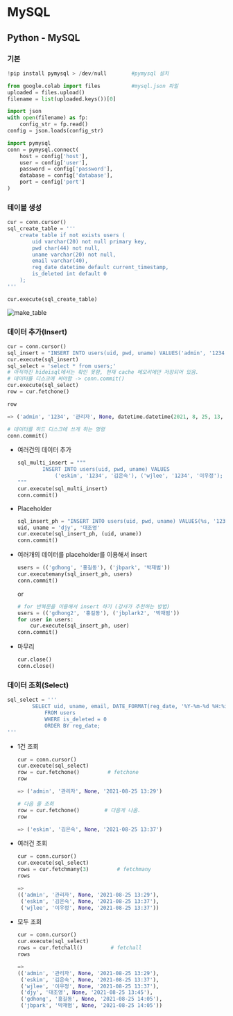 # MySQL

## Python - MySQL

### 기본

```python
!pip install pymysql > /dev/null		#pymysql 설치

from google.colab import files			#mysql.json 파일
uploaded = files.upload()
filename = list(uploaded.keys())[0]
```

```python
import json
with open(filename) as fp:
    config_str = fp.read()
config = json.loads(config_str)
```

```python
import pymysql
conn = pymysql.connect(
    host = config['host'],
    user = config['user'],
    password = config['password'],
    database = config['database'],
    port = config['port']
)
```

### 테이블 생성

```python
cur = conn.cursor()
sql_create_table = '''
    create table if not exists users ( 
        uid varchar(20) not null primary key, 
        pwd char(44) not null, 
        uname varchar(20) not null,
        email varchar(40), 
        reg_date datetime default current_timestamp, 
        is_deleted int default 0 
    );
'''

cur.execute(sql_create_table)
```

![make_table](/md-images/make_table.jpg)

### 데이터 추가(Insert)

```python
cur = conn.cursor() 
sql_insert = "INSERT INTO users(uid, pwd, uname) VALUES('admin', '1234', '관리자');"
cur.execute(sql_insert)
sql_select = 'select * from users;'         
# 아직까진 hideisql에서는 확인 못함, 현재 cache 메모리에만 저장되어 있음. 
# 데이터를 디스크에 써야함 -> conn.commit()
cur.execute(sql_select)
row = cur.fetchone()
```

```python
row

=> ('admin', '1234', '관리자', None, datetime.datetime(2021, 8, 25, 13, 29, 49), 0)
```

```python
# 데이터를 하드 디스크에 쓰게 하는 명령
conn.commit()
```

- 여러건의 데이터 추가

  ```python
  sql_multi_insert = """
          INSERT INTO users(uid, pwd, uname) VALUES
              ('eskim', '1234', '김은숙'), ('wjlee', '1234', '이우정');
  """
  cur.execute(sql_multi_insert)
  conn.commit()
  ```

- Placeholder

  ```python
  sql_insert_ph = "INSERT INTO users(uid, pwd, uname) VALUES(%s, '1234', %s)"
  uid, uname = 'djy', '대조영'
  cur.execute(sql_insert_ph, (uid, uname))
  conn.commit()

- 여러개의 데이터를 placeholder를 이용해서 insert

  ```python
  users = (('gdhong', '홍길동'), ('jbpark', '박재범'))
  cur.executemany(sql_insert_ph, users)
  conn.commit()
  ```

  or

  ```python
  # for 반복문을 이용해서 insert 하기 (강사가 추천하는 방법)
  users = (('gdhong2', '홍길동'), ('jbplark2', '박재범'))
  for user in users:
      cur.execute(sql_insert_ph, user)
  conn.commit()
  ```



- 마무리

  ```python
  cur.close()
  conn.close()
  ```

### 데이터 조회(Select)

```python
sql_select = '''
        SELECT uid, uname, email, DATE_FORMAT(reg_date, '%Y-%m-%d %H:%i') AS reg_date
            FROM users
            WHERE is_deleted = 0
            ORDER BY reg_date;
'''
```

- 1건 조회

  ```python
  cur = conn.cursor()
  cur.execute(sql_select)
  row = cur.fetchone()         # fetchone
  row
  
  => ('admin', '관리자', None, '2021-08-25 13:29')
  ```

  ```python
  # 다음 줄 조회
  row = cur.fetchone()        # 다음게 나옴.
  row
  
  => ('eskim', '김은숙', None, '2021-08-25 13:37')
  ```

- 여러건 조회

  ```python
  cur = conn.cursor()
  cur.execute(sql_select)
  rows = cur.fetchmany(3)         # fetchmany
  rows
  
  =>
  (('admin', '관리자', None, '2021-08-25 13:29'),
   ('eskim', '김은숙', None, '2021-08-25 13:37'),
   ('wjlee', '이우정', None, '2021-08-25 13:37'))
  ```

- 모두 조회

  ```python
  cur = conn.cursor()
  cur.execute(sql_select)
  rows = cur.fetchall()         # fetchall
  rows
  
  =>
  (('admin', '관리자', None, '2021-08-25 13:29'),
   ('eskim', '김은숙', None, '2021-08-25 13:37'),
   ('wjlee', '이우정', None, '2021-08-25 13:37'),
   ('djy', '대조영', None, '2021-08-25 13:45'),
   ('gdhong', '홍길동', None, '2021-08-25 14:05'),
   ('jbpark', '박재범', None, '2021-08-25 14:05'))
  ```

  
